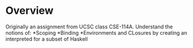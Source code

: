# Overview
Originally an assignment from UCSC class CSE-114A. 
Understand the notions of:
  *Scoping
  *Binding
  *Environments and CLosures
by creating an interpreted for a subset of Haskell
